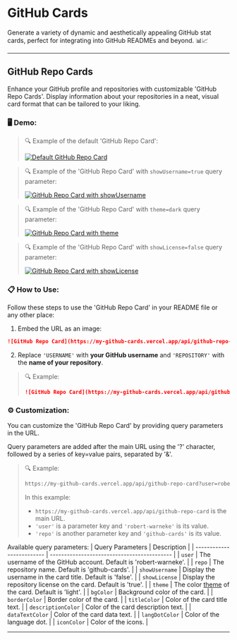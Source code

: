 # GitHub Cards
Generate a variety of dynamic and aesthetically appealing GitHub stat cards, perfect for integrating into GitHub READMEs and beyond. 📊📈

---

## GitHub Repo Cards
Enhance your GitHub profile and repositories with customizable 'GitHub Repo Cards'. Display information about your repositories in a neat, visual card format that can be tailored to your liking.

### 🖥️ Demo:
> 🔍 Example of the default 'GitHub Repo Card':
>
> [![Default GitHub Repo Card](https://my-github-cards.vercel.app/api/github-repo-card?user=robert-warneke&repo=github-cards)](https://github.com/robert-warneke/github-cards)

> 🔍 Example of the 'GitHub Repo Card' with `showUsername=true` query parameter:
>
> [![GitHub Repo Card with showUsername](https://my-github-cards.vercel.app/api/github-repo-card?user=robert-warneke&repo=github-cards&showUsername=true)](https://github.com/robert-warneke/github-cards)

> 🔍 Example of the 'GitHub Repo Card' with `theme=dark` query parameter:
>
> [![GitHub Repo Card with theme](https://my-github-cards.vercel.app/api/github-repo-card?user=robert-warneke&repo=github-cards&theme=dark)](https://github.com/robert-warneke/github-cards)

> 🔍 Example of the 'GitHub Repo Card' with `showLicense=false` query parameter:
>
> [![GitHub Repo Card with showLicense](https://my-github-cards.vercel.app/api/github-repo-card?user=robert-warneke&repo=github-cards&showLicense=false)](https://github.com/robert-warneke/github-cards)

### 📋 How to Use:
Follow these steps to use the 'GitHub Repo Card' in your README file or any other place:

1. Embed the URL as an image:

```md
![GitHub Repo Card](https://my-github-cards.vercel.app/api/github-repo-card?user=USERNAME&repo=REPOSITORY)
```

2. Replace `'USERNAME'` with **your GitHub username** and `'REPOSITORY'` with the **name of your repository**.

> 🔍 Example:
> ```md
> ![GitHub Repo Card](https://my-github-cards.vercel.app/api/github-repo-card?user=robert-warneke&repo=github-cards)
> ```

### ⚙️ Customization:
You can customize the 'GitHub Repo Card' by providing query parameters in the URL.

Query parameters are added after the main URL using the '?' character, followed by a series of key=value pairs, separated by '&'.

> 🔍 Example:
> ```md
> https://my-github-cards.vercel.app/api/github-repo-card?user=robert-warneke&repo=github-cards
> ```
>
> In this example:
> - `https://my-github-cards.vercel.app/api/github-repo-card` is the main URL.
> - `'user'` is a parameter key and `'robert-warneke'` is its value.
> - `'repo'` is another parameter key and `'github-cards'` is its value.

Available query parameters:
| Query Parameters          | Description                                                               |
| ------------------------- | -------------------------------------------                               |
| `user`                    | The username of the GitHub account. Default is 'robert-warneke'.          |
| `repo`                    | The repository name. Default is 'github-cards'.                           |
| `showUsername`            | Display the username in the card title. Default is 'false'.               | 
| `showLicense`             | Display the repository license on the card. Default is 'true'.            | 
| `theme`                   | The color [theme](https://github.com/robert-warneke/github-cards/blob/master/docs/THEMES.md) of the card. Default is 'light'. |
| `bgColor`                 | Background color of the card.                                             | 
| `borderColor`             | Border color of the card.                                                 | 
| `titleColor`              | Color of the card title text.                                             | 
| `descriptionColor`        | Color of the card description text.                                       | 
| `dataTextColor`           | Color of the card data text.                                              | 
| `langDotColor`            | Color of the language dot.                                                | 
| `iconColor`               | Color of the icons.                                                       | 

---
